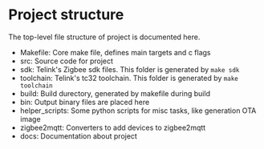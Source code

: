 # Project structure

The top-level file structure of project is documented here. 

- Makefile:       Core make file, defines main targets and c flags
- src:            Source code for project
- sdk:            Telink's Zigbee sdk files. This folder is generated by `make sdk`
- toolchain:      Telink's tc32 toolchain. This folder is generated by `make toolchain`
- build:          Build durectory, generated by makefile during build
- bin:            Output binary files are placed here
- helper_scripts: Some python scripts for misc tasks, like generation OTA image
- zigbee2mqtt:    Converters to add devices to zigbee2mqtt
- docs:           Documentation about project
